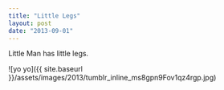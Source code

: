 ```yaml
---
title: "Little Legs"
layout: post
date: "2013-09-01"
---
```


Little Man has little legs.

![yo yo]({{ site.baseurl }}/assets/images/2013/tumblr_inline_ms8gpn9Fov1qz4rgp.jpg)

